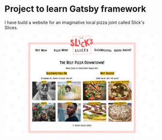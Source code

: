 # Project to learn Gatsby framework

I have build a website for an imaginative local pizza joint called Slick's Slices.

<img src="gatsby/images/website_screenshot.png"/>